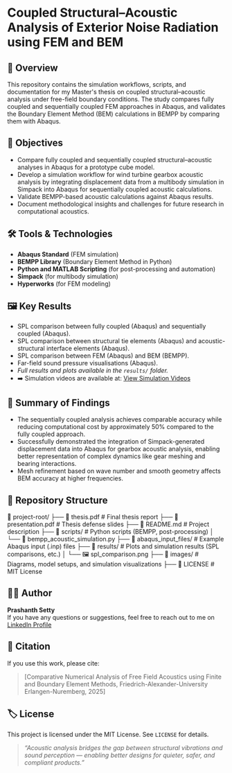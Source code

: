 # Coupled Structural–Acoustic Analysis of Exterior Noise Radiation using FEM and BEM

## 📌 Overview
This repository contains the simulation workflows, scripts, and documentation for my Master's thesis on coupled structural–acoustic analysis under free-field boundary conditions. The study compares fully coupled and sequentially coupled FEM approaches in Abaqus, and validates the Boundary Element Method (BEM) calculations in BEMPP by comparing them with Abaqus.

## 🎯 Objectives
- Compare fully coupled and sequentially coupled structural–acoustic analyses in Abaqus for a prototype cube model.
- Develop a simulation workflow for wind turbine gearbox acoustic analysis by integrating displacement data from a multibody simulation in Simpack into Abaqus for 
  sequentially coupled acoustic calculations.
- Validate BEMPP-based acoustic calculations against Abaqus results.
- Document methodological insights and challenges for future research in computational acoustics.

## 🛠️ Tools & Technologies
- **Abaqus Standard** (FEM simulation)
- **BEMPP Library** (Boundary Element Method in Python)
- **Python and MATLAB Scripting** (for post-processing and automation)
- **Simpack** (for multibody simulation)
- **Hyperworks** (for FEM modeling)

## 🖼️ Key Results
- SPL comparison between fully coupled (Abaqus) and sequentially coupled (Abaqus).
- SPL comparison between structural tie elements (Abaqus) and acoustic-structural interface elements (Abaqus).
- SPL comparison between FEM (Abaqus) and BEM (BEMPP).
- Far-field sound pressure visualisations (Abaqus).
- *Full results and plots available in the `results/` folder.*
- ➡️ Simulation videos are available at:  [View Simulation Videos](https://psetty97.github.io/Coupled-Structural-Acoustic-Simulation/)

## 📖 Summary of Findings
- The sequentially coupled analysis achieves comparable accuracy while reducing computational cost by approximately 50% compared to the fully coupled approach.
- Successfully demonstrated the integration of Simpack-generated displacement data into Abaqus for gearbox acoustic analysis, enabling better representation of 
  complex dynamics like gear meshing and bearing interactions.
- Mesh refinement based on wave number and smooth geometry affects BEM accuracy at higher frequencies.

## 📂 Repository Structure

📁 project-root/
├── 📄 thesis.pdf               # Final thesis report
├── 📄 presentation.pdf         # Thesis defense slides
├── 📄 README.md                # Project description
├── 📂 scripts/                 # Python scripts (BEMPP, post-processing)
│   └── 🐍 bempp_acoustic_simulation.py
├── 📂 abaqus_input_files/      # Example Abaqus input (.inp) files
├── 📂 results/                 # Plots and simulation results (SPL comparisons, etc.)
│   └── 🖼️ spl_comparison.png
├── 📂 images/                  # Diagrams, model setups, and simulation visualizations
├── 📄 LICENSE                  # MIT License


## 👩‍💻 Author
**Prashanth Setty**  
If you have any questions or suggestions, feel free to reach out to me on [LinkedIn Profile](https://www.linkedin.com/in/prashanth-setty)  

## 📎 Citation
If you use this work, please cite:
> [Comparative Numerical Analysis of Free Field Acoustics using Finite and Boundary Element Methods, Friedrich-Alexander-University Erlangen-Nuremberg, 2025]

## 🏷️ License
This project is licensed under the MIT License. See `LICENSE` for details.

> _“Acoustic analysis bridges the gap between structural vibrations and sound perception — enabling better designs for quieter, safer, and compliant products.”_
